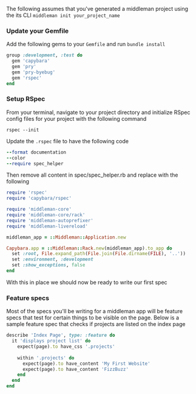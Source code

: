 The following assumes that you've generated a middleman project using the its CLI `middleman init your_project_name`

### Update your Gemfile

Add the following gems to your `Gemfile` and run `bundle install`

```ruby
group :development, :test do
  gem 'capybara'
  gem 'pry'
  gem 'pry-byebug'
  gem 'rspec'
end
```

### Setup RSpec

From your terminal, navigate to your project directory and initialize RSpec config files for your project with the following command

`rspec --init`

Update the `.rspec` file to have the following code

```ruby
--format documentation
--color
--require spec_helper
```

Then remove all content in spec/spec\_helper.rb and replace with the following

```ruby
require 'rspec'
require 'capybara/rspec'

require 'middleman-core'
require 'middleman-core/rack'
require 'middleman-autoprefixer'
require 'middleman-livereload'

middleman_app = ::Middleman::Application.new

Capybara.app = ::Middleman::Rack.new(middleman_app).to_app do
  set :root, File.expand_path(File.join(File.dirname(FILE), '..'))
  set :environment, :development
  set :show_exceptions, false
end
```

With this in place we should now be ready to write our first spec

### Feature specs

Most of the specs you'll be writing for a middleman app will be feature specs that test for certain things to be visible on the page. Below is a sample feature spec that checks if projects are listed on the index page

```ruby
describe 'Index Page', type: :feature do
  it 'displays project list' do
    expect(page).to have_css '.projects'
    
    within '.projects' do
	  expect(page).to have_content 'My First Website'
	  expect(page).to have_content 'FizzBuzz'
    end
  end
end
```



